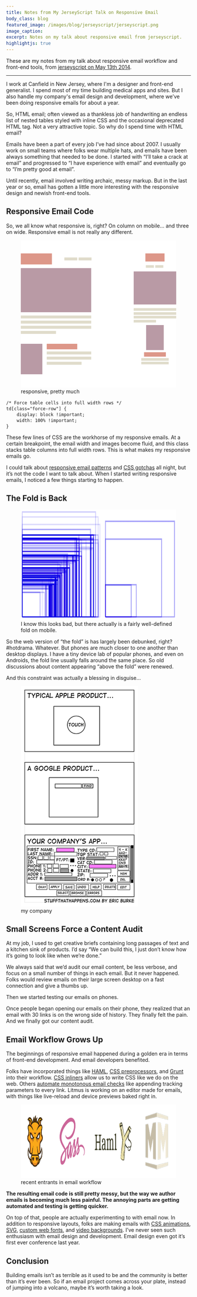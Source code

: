 ```yaml
---
title: Notes from My JerseyScript Talk on Responsive Email
body_class: blog
featured_image: /images/blog/jerseyscript/jerseyscript.png
image_caption:
excerpt: Notes on my talk about responsive email from jerseyscript.
highlightjs: true
---
```


These are my notes from my talk about responsive email workflow and front-end tools, from [jerseyscript on May 13th 2014](http://www.meetup.com/jerseyscript/events/180035472/).

<hr role="presentation" aria-role="hidden">

I work at Canfield in New Jersey, where I'm a designer and front-end generalist. I spend most of my time building medical apps and sites. But I also handle my company's email design and development, where we’ve been doing responsive emails for about a year.

So, HTML email; often viewed as a thankless job of handwriting an endless list of nested tables styled with inline CSS and the occasional deprecated HTML tag. Not a very attractive topic. So why do I spend time with HTML email?

Emails have been a part of every job I’ve had since about 2007. I usually work on small teams where folks wear multiple hats, and emails have been always something that needed to be done. I started with “I’ll take a crack at email” and progressed to “I have experience with email” and eventually go to “I’m pretty good at email”.

Until recently, email involved writing archaic, messy markup. But in the last year or so, email has gotten a little more interesting with the responsive design and newish front-end tools.

## Responsive Email Code

So, we all know what responsive is, right? On column on mobile... and three on wide. Responsive email is not really any different.

<figure>
	<div class="bg-white px-3 inline-block rounded">
		<img src="/images/blog/jerseyscript/responsive.png" alt="Abstract responsive email illustration." width="600" height="400">
	</div>
	<figcaption class="caption">responsive, pretty much</figcaption>
</figure>

<pre><code class="code-block css">/* Force table cells into full width rows */
td[class="force-row"] {
	display: block !important;
	width: 100% !important;
}
</code></pre>

These few lines of CSS are the workhorse of my responsive emails. At a certain breakpoint, the email width and images become fluid, and this class stacks table columns into full width rows. This is what makes my responsive emails go.

I could talk about [responsive email patterns](http://responsiveemailpatterns.com/) and [CSS gotchas](http://www.campaignmonitor.com/css/) all night, but it’s not the code I want to talk about. When I started writing responsive emails, I noticed a few things starting to happen.

## The Fold is Back

<figure>
	<div class="bg-white p-3 inline-block rounded">
		<img src="/images/blog/jerseyscript/fold.png" alt="Diagram of all the the mobile breakpoints." width="740" height="300">
	</div>
	<figcaption class="caption">I know this looks bad, but there actually is a fairly well-defined fold on mobile.</figcaption>
</figure>

So the web version of “the fold” is has largely been debunked, right? #hotdrama. Whatever. But phones are much closer to one another than desktop displays. I have a tiny device lab of popular phones, and even on Androids, the fold line usually falls around the same place. So old discussions about content appearing “above the fold” were renewed.

And this constraint was actually a blessing in disguise...

<figure>
	<img src="/images/blog/jerseyscript/audit.png" alt="Cartoon of simple Apple and Google products vs. you company's overly complicated product." width="320" height="600">
	<figcaption>my company</figcaption>
</figure>

## Small Screens Force a Content Audit

At my job, I used to get creative briefs containing long passages of text and a kitchen sink of products. I’d say “We can build this, I just don’t know how it’s going to look like when we’re done.”

We always said that we’d audit our email content, be less verbose, and focus on a small number of things in each email. But it never happened. Folks would review emails on their large screen desktop on a fast connection and give a thumbs up.

Then we started testing our emails on phones.

Once people began opening our emails on their phone, they realized that an email with 30 links is on the wrong side of history. They finally felt the pain. And we finally got our content audit.

## Email Workflow Grows Up
The beginnings of responsive email happened during a golden era in terms of front-end development. And email developers benefited.

Folks have incorporated things like [HAML](https://github.com/Omgitsonlyalex/ZenithFramework), [CSS preprocessors](http://rodriguezcommaj.com/blog/The-Sass-Switch), and [Grunt](https://medium.com/p/32d607879082) into their workflow. [CSS inliners](http://inliner.cm/) allow us to write CSS like we do on the web. Others [automate monotonous email checks](http://premailer.dialect.ca/) like appending tracking parameters to every link. Litmus is working on an editor made for emails, with things like live-reload and device previews baked right in.

<figure>
	<img src="/images/blog/jerseyscript/logos.png" alt="Logos for grunt, sass, HAML, and middleman." width="1050" height="200">
	<figcaption>recent entrants in email workflow</figcaption>
</figure>

**The resulting email code is still pretty messy, but the way we author emails is becoming much less painful. The annoying parts are getting automated and testing is getting quicker.**

On top of that, people are actually experimenting to with email now. In addition to responsive layouts, folks are making emails with [CSS animations](http://www.campaignmonitor.com/blog/post/4035/css3-animation-svg-masks-web-fonts-panics-newsletter), [SVG](http://stylecampaign.com/blog/2014/01/basics-of-svg-in-email/), [custom web fonts](http://templates.mailchimp.com/design/typography/), and [video backgrounds](https://litmus.com/blog/how-to-code-html5-video-background-in-email). I’ve never seen such enthusiasm with email design and development. Email design even got it’s first ever conference last year.

## Conclusion

Building emails isn’t as terrible as it used to be and the community is better than it’s ever been. So if an email project comes across your plate, instead of jumping into a volcano, maybe it’s worth taking a look.
